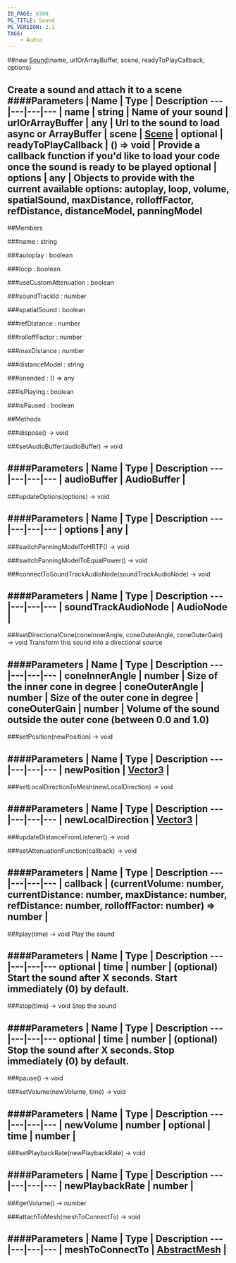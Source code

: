 ```yaml
---
ID_PAGE: 6700
PG_TITLE: Sound
PG_VERSION: 2.1
TAGS:
    - Audio
---
```

##new [Sound](page.php?p=6700)(name, urlOrArrayBuffer, scene, readyToPlayCallback, options)

Create a sound and attach it to a scene
####Parameters
 | Name | Type | Description
---|---|---|---
 | name | string | Name of your sound
 | urlOrArrayBuffer | any | Url to the sound to load async or ArrayBuffer
 | scene | [Scene](page.php?p=6662) | 
optional | readyToPlayCallback | () =&gt; void | Provide a callback function if you'd like to load your code once the sound is ready to be played
optional | options | any | Objects to provide with the current available options: autoplay, loop, volume, spatialSound, maxDistance, rolloffFactor, refDistance, distanceModel, panningModel
---

##Members

###name : string




###autoplay : boolean




###loop : boolean




###useCustomAttenuation : boolean




###soundTrackId : number




###spatialSound : boolean




###refDistance : number




###rolloffFactor : number




###maxDistance : number




###distanceModel : string




###onended : () =&gt; any







###isPlaying : boolean


###isPaused : boolean




##Methods

###dispose() &rarr; void




###setAudioBuffer(audioBuffer) &rarr; void



####Parameters
 | Name | Type | Description
---|---|---|---
 | audioBuffer | AudioBuffer | 
---

###updateOptions(options) &rarr; void



####Parameters
 | Name | Type | Description
---|---|---|---
 | options | any | 
---

###switchPanningModelToHRTF() &rarr; void


###switchPanningModelToEqualPower() &rarr; void


###connectToSoundTrackAudioNode(soundTrackAudioNode) &rarr; void



####Parameters
 | Name | Type | Description
---|---|---|---
 | soundTrackAudioNode | AudioNode | 
---

###setDirectionalCone(coneInnerAngle, coneOuterAngle, coneOuterGain) &rarr; void
Transform this sound into a directional source

####Parameters
 | Name | Type | Description
---|---|---|---
 | coneInnerAngle | number | Size of the inner cone in degree
 | coneOuterAngle | number | Size of the outer cone in degree
 | coneOuterGain | number | Volume of the sound outside the outer cone (between 0.0 and 1.0)
---

###setPosition(newPosition) &rarr; void



####Parameters
 | Name | Type | Description
---|---|---|---
 | newPosition | [Vector3](page.php?p=6751) | 
---

###setLocalDirectionToMesh(newLocalDirection) &rarr; void



####Parameters
 | Name | Type | Description
---|---|---|---
 | newLocalDirection | [Vector3](page.php?p=6751) | 
---

###updateDistanceFromListener() &rarr; void




###setAttenuationFunction(callback) &rarr; void



####Parameters
 | Name | Type | Description
---|---|---|---
 | callback | (currentVolume: number, currentDistance: number, maxDistance: number, refDistance: number, rolloffFactor: number) =&gt; number | 
---

###play(time) &rarr; void
Play the sound

####Parameters
 | Name | Type | Description
---|---|---|---
optional | time | number | (optional) Start the sound after X seconds. Start immediately (0) by default.
---

###stop(time) &rarr; void
Stop the sound

####Parameters
 | Name | Type | Description
---|---|---|---
optional | time | number | (optional) Stop the sound after X seconds. Stop immediately (0) by default.
---

###pause() &rarr; void




###setVolume(newVolume, time) &rarr; void



####Parameters
 | Name | Type | Description
---|---|---|---
 | newVolume | number | 
optional | time | number | 
---

###setPlaybackRate(newPlaybackRate) &rarr; void



####Parameters
 | Name | Type | Description
---|---|---|---
 | newPlaybackRate | number | 
---

###getVolume() &rarr; number




###attachToMesh(meshToConnectTo) &rarr; void

####Parameters
 | Name | Type | Description
---|---|---|---
 | meshToConnectTo | [AbstractMesh](page.php?p=6657) | 
---
